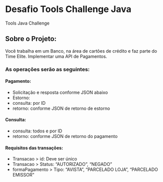 # Desafio Tools Challenge Java
Tools Java Challenge

## Sobre o Projeto:
Você trabalha em um Banco, na área de cartões de crédito e faz parte do Time Elite.
Implementar uma API de Pagamentos.

### As operações serão as seguintes:
#### Pagamento:
- Solicitação e resposta conforme JSON abaixo
- Estorno:
- consulta: por ID
- retorno: conforme JSON de retorno de estorno

#### Consulta:
- consulta: todos e por ID
- retorno: conforme JSON de retorno do pagamento

#### Requisitos das transações:
- Transacao > id: Deve ser único
- Transacao > Status: “AUTORIZADO”, “NEGADO”
- formaPagamento > Tipo: “AVISTA”, “PARCELADO LOJA”, “PARCELADO EMISSOR”
